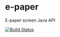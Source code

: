 # e-paper
E-paper screen Java API

[![Build Status](https://travis-ci.org/romainmoreau/e-paper.svg?branch=master)](https://travis-ci.org/romainmoreau/e-paper)
